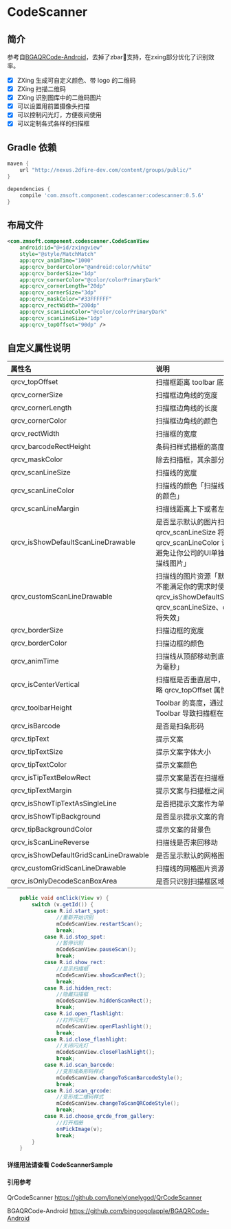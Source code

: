 # CodeScanner

## 简介
参考自[BGAQRCode-Android](https://github.com/bingoogolapple/BGAQRCode-Android)，去掉了zbar支持，在zxing部分优化了识别效率。

- [x] ZXing 生成可自定义颜色、带 logo 的二维码
- [x] ZXing 扫描二维码
- [x] ZXing 识别图库中的二维码图片
- [x] 可以设置用前置摄像头扫描
- [x] 可以控制闪光灯，方便夜间使用
- [x] 可以定制各式各样的扫描框

## Gradle 依赖
```groovy
maven {
    url "http://nexus.2dfire-dev.com/content/groups/public/"
}

dependencies {
    compile 'com.zmsoft.component.codescanner:codescanner:0.5.6'
}
```
## 布局文件

```xml
<com.zmsoft.component.codescanner.CodeScanView
    android:id="@+id/zxingview"
    style="@style/MatchMatch"
    app:qrcv_animTime="1000"
    app:qrcv_borderColor="@android:color/white"
    app:qrcv_borderSize="1dp"
    app:qrcv_cornerColor="@color/colorPrimaryDark"
    app:qrcv_cornerLength="20dp"
    app:qrcv_cornerSize="3dp"
    app:qrcv_maskColor="#33FFFFFF"
    app:qrcv_rectWidth="200dp"
    app:qrcv_scanLineColor="@color/colorPrimaryDark"
    app:qrcv_scanLineSize="1dp"
    app:qrcv_topOffset="90dp" />
```

## 自定义属性说明

属性名 | 说明 | 默认值
:----------- | :----------- | :-----------
qrcv_topOffset         | 扫描框距离 toolbar 底部的距离        | 90dp
qrcv_cornerSize         | 扫描框边角线的宽度        | 3dp
qrcv_cornerLength         | 扫描框边角线的长度        | 20dp
qrcv_cornerColor         | 扫描框边角线的颜色        | @android:color/white
qrcv_rectWidth         | 扫描框的宽度        | 200dp
qrcv_barcodeRectHeight         | 条码扫样式描框的高度        | 140dp
qrcv_maskColor         | 除去扫描框，其余部分阴影颜色        | #33FFFFFF
qrcv_scanLineSize         | 扫描线的宽度        | 1dp
qrcv_scanLineColor         | 扫描线的颜色「扫描线和默认的扫描线图片的颜色」        | @android:color/white
qrcv_scanLineMargin         | 扫描线距离上下或者左右边框的间距        | 0dp
qrcv_isShowDefaultScanLineDrawable         | 是否显示默认的图片扫描线「设置该属性后 qrcv_scanLineSize 将失效，可以通过 qrcv_scanLineColor 设置扫描线的颜色，避免让你公司的UI单独给你出特定颜色的扫描线图片」        | false
qrcv_customScanLineDrawable         | 扫描线的图片资源「默认的扫描线图片样式不能满足你的需求时使用，设置该属性后 qrcv_isShowDefaultScanLineDrawable、qrcv_scanLineSize、qrcv_scanLineColor 将失效」        | null
qrcv_borderSize         | 扫描边框的宽度        | 1dp
qrcv_borderColor         | 扫描边框的颜色        | @android:color/white
qrcv_animTime         | 扫描线从顶部移动到底部的动画时间「单位为毫秒」        | 1000
qrcv_isCenterVertical         | 扫描框是否垂直居中，该属性为true时会忽略 qrcv_topOffset 属性        | false
qrcv_toolbarHeight         | Toolbar 的高度，通过该属性来修正由 Toolbar 导致扫描框在垂直方向上的偏差        | 0dp
qrcv_isBarcode         | 是否是扫条形码        | false
qrcv_tipText         | 提示文案        | null
qrcv_tipTextSize         | 提示文案字体大小        | 14sp
qrcv_tipTextColor         | 提示文案颜色        | @android:color/white
qrcv_isTipTextBelowRect         | 提示文案是否在扫描框的底部        | false
qrcv_tipTextMargin         | 提示文案与扫描框之间的间距        | 20dp
qrcv_isShowTipTextAsSingleLine         | 是否把提示文案作为单行显示        | false
qrcv_isShowTipBackground         | 是否显示提示文案的背景        | false
qrcv_tipBackgroundColor         | 提示文案的背景色        | #22000000
qrcv_isScanLineReverse         | 扫描线是否来回移动        | true
qrcv_isShowDefaultGridScanLineDrawable         | 是否显示默认的网格图片扫描线        | false
qrcv_customGridScanLineDrawable         | 扫描线的网格图片资源        | null
qrcv_isOnlyDecodeScanBoxArea         | 是否只识别扫描框区域的二维码        | false

```java
    public void onClick(View v) {
        switch (v.getId()) {
            case R.id.start_spot:
                //重新开始识别
                mCodeScanView.restartScan();
                break;
            case R.id.stop_spot:
                //暂停识别
                mCodeScanView.pauseScan();
                break;
            case R.id.show_rect:
                //显示扫描框
                mCodeScanView.showScanRect();
                break;
            case R.id.hidden_rect:
                //隐藏扫描框
                mCodeScanView.hiddenScanRect();
                break;
            case R.id.open_flashlight:
                //打开闪光灯
                mCodeScanView.openFlashlight();
                break;
            case R.id.close_flashlight:
                //关闭闪光灯
                mCodeScanView.closeFlashlight();
                break;
            case R.id.scan_barcode:
                //变形成条形码样式
                mCodeScanView.changeToScanBarcodeStyle();
                break;
            case R.id.scan_qrcode:
                //变形成二维码样式
                mCodeScanView.changeToScanQRCodeStyle();
                break;
            case R.id.choose_qrcde_from_gallery:
                //打开相册
                onPickImage(v);
                break;
        }
    }
```

#### 详细用法请查看 CodeScannerSample


#### 引用参考
QrCodeScanner <https://github.com/lonelylonelygod/QrCodeScanner>

BGAQRCode-Android <https://github.com/bingoogolapple/BGAQRCode-Android>


